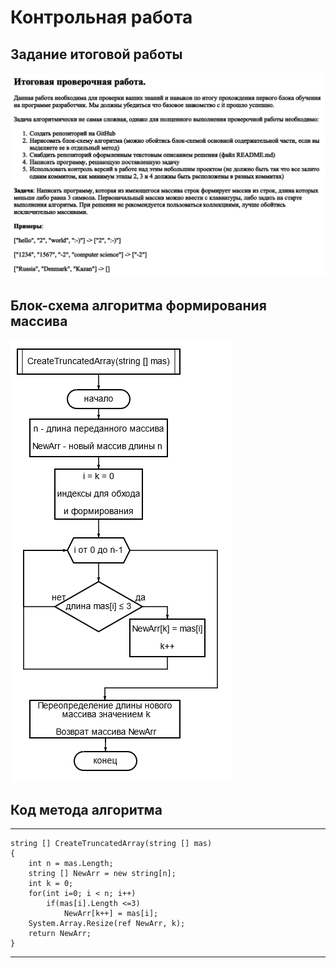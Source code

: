 # Контрольная работа


## Задание итоговой работы
![Picture](Task.png)


## Блок-схема алгоритма формирования массива 
![Picture](Diagram.png)



## Код метода алгоритма
---
    string [] CreateTruncatedArray(string [] mas)
    {
        int n = mas.Length;
        string [] NewArr = new string[n];
        int k = 0;
        for(int i=0; i < n; i++)
            if(mas[i].Length <=3)
                NewArr[k++] = mas[i];
        System.Array.Resize(ref NewArr, k);
        return NewArr;        
    }
---





